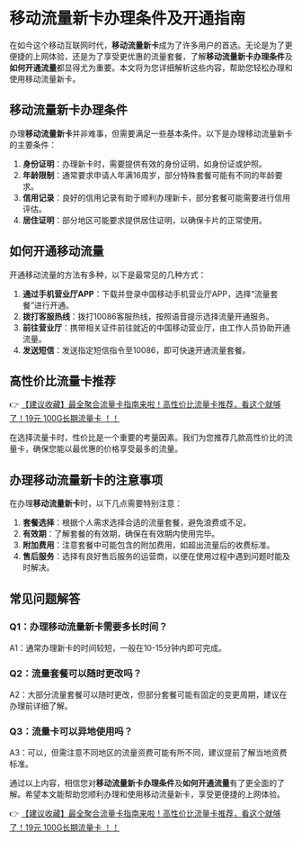 # 移动流量新卡办理条件及开通指南

在如今这个移动互联网时代，**移动流量新卡**成为了许多用户的首选。无论是为了更便捷的上网体验，还是为了享受更优惠的流量套餐，了解**移动流量新卡办理条件**及**如何开通流量**都显得尤为重要。本文将为您详细解析这些内容，帮助您轻松办理和使用移动流量新卡。

## 移动流量新卡办理条件

办理**移动流量新卡**并非难事，但需要满足一些基本条件。以下是办理移动流量新卡的主要条件：

1. **身份证明**：办理新卡时，需要提供有效的身份证明，如身份证或护照。
2. **年龄限制**：通常要求申请人年满16周岁，部分特殊套餐可能有不同的年龄要求。
3. **信用记录**：良好的信用记录有助于顺利办理新卡，部分套餐可能需要进行信用评估。
4. **居住证明**：部分地区可能要求提供居住证明，以确保卡片的正常使用。

## 如何开通移动流量

开通移动流量的方法有多种，以下是最常见的几种方式：

1. **通过手机营业厅APP**：下载并登录中国移动手机营业厅APP，选择“流量套餐”进行开通。
2. **拨打客服热线**：拨打10086客服热线，按照语音提示选择流量开通服务。
3. **前往营业厅**：携带相关证件前往就近的中国移动营业厅，由工作人员协助开通流量。
4. **发送短信**：发送指定短信指令至10086，即可快速开通流量套餐。

## 高性价比流量卡推荐

👉 [【建议收藏】最全聚合流量卡指南来啦！高性价比流量卡推荐，看这个就够了！19元 100G长期流量卡 ！！](https://bit.ly/Liuliangka)

在选择流量卡时，性价比是一个重要的考量因素。我们为您推荐几款高性价比的流量卡，确保您能以最优惠的价格享受最多的流量。

## 办理移动流量新卡的注意事项

在办理**移动流量新卡**时，以下几点需要特别注意：

1. **套餐选择**：根据个人需求选择合适的流量套餐，避免浪费或不足。
2. **有效期**：了解套餐的有效期，确保在有效期内使用完毕。
3. **附加费用**：注意套餐中可能包含的附加费用，如超出流量后的收费标准。
4. **售后服务**：选择有良好售后服务的运营商，以便在使用过程中遇到问题时能及时解决。

## 常见问题解答

### Q1：办理移动流量新卡需要多长时间？
A1：通常办理新卡的时间较短，一般在10-15分钟内即可完成。

### Q2：流量套餐可以随时更改吗？
A2：大部分流量套餐可以随时更改，但部分套餐可能有固定的变更周期，建议在办理前详细了解。

### Q3：流量卡可以异地使用吗？
A3：可以，但需注意不同地区的流量资费可能有所不同，建议提前了解当地资费标准。

通过以上内容，相信您对**移动流量新卡办理条件**及**如何开通流量**有了更全面的了解。希望本文能帮助您顺利办理和使用移动流量新卡，享受更便捷的上网体验。

👉 [【建议收藏】最全聚合流量卡指南来啦！高性价比流量卡推荐，看这个就够了！19元 100G长期流量卡 ！！](https://bit.ly/Liuliangka)